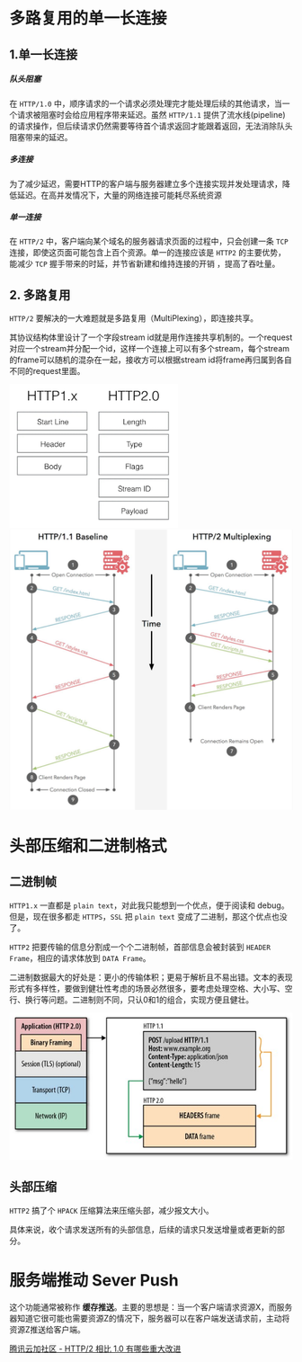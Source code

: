# 多路复用的单一长连接
## 1.单一长连接

##### 队头阻塞
在 `HTTP/1.0` 中，顺序请求的一个请求必须处理完才能处理后续的其他请求，当一个请求被阻塞时会给应用程序带来延迟。虽然 `HTTP/1.1` 提供了流水线(pipeline) 的请求操作，但后续请求仍然需要等待首个请求返回才能跟着返回，无法消除队头阻塞带来的延迟。

##### 多连接

为了减少延迟，需要HTTP的客户端与服务器建立多个连接实现并发处理请求，降低延迟。在高并发情况下，大量的网络连接可能耗尽系统资源

##### 单一连接

在 `HTTP/2` 中，客户端向某个域名的服务器请求页面的过程中，只会创建一条 `TCP` 连接，即使这页面可能包含上百个资源。单一的连接应该是 `HTTP2` 的主要优势，能减少 `TCP` 握手带来的时延，并节省新建和维持连接的开销 ，提高了吞吐量。



## 2. 多路复用

`HTTP/2` 要解决的一大难题就是多路复用（MultiPlexing），即连接共享。

其协议结构体里设计了一个字段stream id就是用作连接共享机制的。一个request对应一个stream并分配一个id，这样一个连接上可以有多个stream，每个stream的frame可以随机的混杂在一起，接收方可以根据stream id将frame再归属到各自不同的request里面。

<img src="assets/http2.jpeg" alt="img" style="zoom:33%;" />





<img src="assets/b1e608ddb7493608efea3e76912aabe1_1440w.jpg" alt="img" style="zoom: 50%;" />





# 头部压缩和二进制格式

## 二进制帧

`HTTP1.x` 一直都是 `plain text`，对此我只能想到一个优点，便于阅读和 debug。但是，现在很多都走 `HTTPS`，`SSL` 把 `plain text` 变成了二进制，那这个优点也没了。

`HTTP2` 把要传输的信息分割成一个个二进制帧，首部信息会被封装到 `HEADER Frame`，相应的请求体放到 `DATA Frame`。

二进制数据最大的好处是：更小的传输体积；更易于解析且不易出错。文本的表现形式有多样性，要做到健壮性考虑的场景必然很多，要考虑处理空格、大小写、空行、换行等问题。二进制则不同，只认0和1的组合，实现方便且健壮。

![img](assets/906e22193e61cd561325d93aae0f1e07_1440w.jpg)



## 头部压缩

 `HTTP2` 搞了个 `HPACK` 压缩算法来压缩头部，减少报文大小。

具体来说，收个请求发送所有的头部信息，后续的请求只发送增量或者更新的部分。





# 服务端推动 Sever Push

这个功能通常被称作 **缓存推送**。主要的思想是：当一个客户端请求资源X，而服务器知道它很可能也需要资源Z的情况下，服务器可以在客户端发送请求前，主动将资源Z推送给客户端。





[腾讯云加社区 - HTTP/2 相比 1.0 有哪些重大改进](https://www.zhihu.com/question/34074946/answer/157909115)